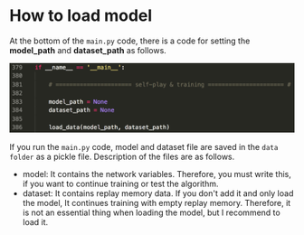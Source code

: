 # How to load model

At the bottom of the `main.py` code, there is a code for setting the **model_path** and **dataset_path** as follows. 

<p align= "center">
  <img src="./image/model_path.png" width="800" alt="state of AlphaGo Zero" />
</p>



If you run the `main.py` code, model and dataset file are saved in the `data folder` as a pickle file. Description of the files are as follows. 

- model: It contains the network variables. Therefore, you must write this, if you want to continue training or test the algorithm.  
- dataset: It contains replay memory data. If you don't add it and only load the model, It continues training with empty replay memory. Therefore, it is not an essential thing when loading the model, but I recommend to load it.   